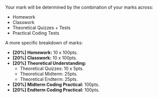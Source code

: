 ﻿Your mark will be determined by the combination of your marks across:
-  Homework
-  Classwork
-  Theoretical Quizzes + Tests
-  Practical Coding Tests

A more specific breakdown of marks:

 - **[20%] Homework:** 10 x 100pts.
 - **[20%] Classwork:** 10 x 100pts.
 - **[20%] Theoretical Understanding:**
   - Theoretical Quizzes: 10 x 5pts.
   - Theoretical Midterm: 25pts.
   - Theoretical Endterm: 25pts.
 - **[20%] Midterm Coding Practical:** 100pts.
 - **[20%] Endterm Coding Practical:** 100pts.

